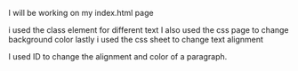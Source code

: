 I will be working on my index.html page

i used the class element for different text
I also used the css page to change background color
lastly i used the css sheet to change text alignment

I used ID to change the alignment and color of a paragraph.



